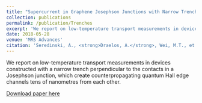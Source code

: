 ```yaml
---
title: "Supercurrent in Graphene Josephson Junctions with Narrow Trenches in the Quantum Hall Regime"
collection: publications
permalink: /publication/Trenches
excerpt: 'We report on low-temperature transport measurements in devices constructed with a narrow trench perpendicular to the contacts in a Josephson junction, which create counterpropagating quantum Hall edge channels tens of nanometres from each other.'
date: 2018-05-28
venue: 'MRS Advances'
citation: 'Seredinski, A., <strong>Draelos, A.</strong>, Wei, M.T., et. al. (2018). "Supercurrent in Graphene Josephson Junctions with Narrow Trenches in the Quantum Hall Regime." MRS Advances 3(47-48), pp. 2855-2864.'
---
```

We report on low-temperature transport measurements in devices constructed with a narrow trench perpendicular to the contacts in a Josephson junction, which create counterpropagating quantum Hall edge channels tens of nanometres from each other.

[Download paper here](https://www.cambridge.org/core/journals/mrs-advances/article/supercurrent-in-graphene-josephson-junctions-with-narrow-trenches-in-the-quantum-hall-regime/4307F1BC13F1712C9D8B6CA02DA03B5B)
